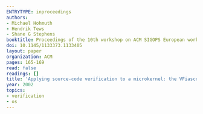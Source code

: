 ```yaml
---
ENTRYTYPE: inproceedings
authors:
- Michael Hohmuth
- Hendrik Tews
- Shane G Stephens
booktitle: Proceedings of the 10th workshop on ACM SIGOPS European workshop
doi: 10.1145/1133373.1133405
layout: paper
organization: ACM
pages: 165-169
read: false
readings: []
title: 'Applying source-code verification to a microkernel: the VFiasco project'
year: 2002
topics:
- verification
- os
---
```

